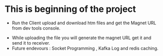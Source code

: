 # This is beginning of the project

- Run the Client upload and download htm files and get the Magnet URL from dev tools console.

* While uploading the file you will generate the magnet URL get it and send it to receiver.
* Future endevours : Socket Programming , Kafka Log and redis caching.
